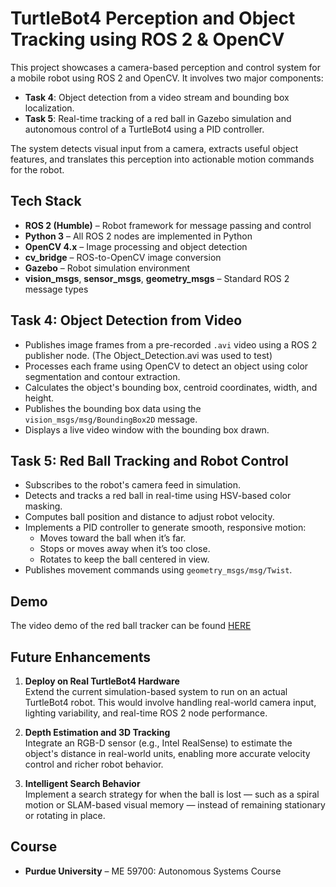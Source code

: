 # TurtleBot4 Perception and Object Tracking using ROS 2 & OpenCV

This project showcases a camera-based perception and control system for a mobile robot using ROS 2 and OpenCV. It involves two major components:

- **Task 4**: Object detection from a video stream and bounding box localization.
- **Task 5**: Real-time tracking of a red ball in Gazebo simulation and autonomous control of a TurtleBot4 using a PID controller.

The system detects visual input from a camera, extracts useful object features, and translates this perception into actionable motion commands for the robot.


## Tech Stack

- **ROS 2 (Humble)** – Robot framework for message passing and control  
- **Python 3** – All ROS 2 nodes are implemented in Python  
- **OpenCV 4.x** – Image processing and object detection  
- **cv_bridge** – ROS-to-OpenCV image conversion  
- **Gazebo** – Robot simulation environment  
- **vision_msgs**, **sensor_msgs**, **geometry_msgs** – Standard ROS 2 message types  



## Task 4: Object Detection from Video

- Publishes image frames from a pre-recorded `.avi` video using a ROS 2 publisher node. (The Object_Detection.avi was used to test)
- Processes each frame using OpenCV to detect an object using color segmentation and contour extraction.
- Calculates the object's bounding box, centroid coordinates, width, and height.
- Publishes the bounding box data using the `vision_msgs/msg/BoundingBox2D` message.
- Displays a live video window with the bounding box drawn.



## Task 5: Red Ball Tracking and Robot Control

- Subscribes to the robot's camera feed in simulation.
- Detects and tracks a red ball in real-time using HSV-based color masking.
- Computes ball position and distance to adjust robot velocity.
- Implements a PID controller to generate smooth, responsive motion:
  - Moves toward the ball when it’s far.
  - Stops or moves away when it’s too close.
  - Rotates to keep the ball centered in view.
- Publishes movement commands using `geometry_msgs/msg/Twist`.



## Demo
The video demo of the red ball tracker can be found [HERE](https://drive.google.com/file/d/1jmZindsVFnv2Bq90zbS64D2Jhg_fRj43/view?usp=drive_link)



## Future Enhancements

1. **Deploy on Real TurtleBot4 Hardware**  
   Extend the current simulation-based system to run on an actual TurtleBot4 robot. This would involve handling real-world camera input, lighting variability, and real-time ROS 2 node performance.

2. **Depth Estimation and 3D Tracking**  
   Integrate an RGB-D sensor (e.g., Intel RealSense) to estimate the object's distance in real-world units, enabling more accurate velocity control and richer robot behavior.

3. **Intelligent Search Behavior**  
   Implement a search strategy for when the ball is lost — such as a spiral motion or SLAM-based visual memory — instead of remaining stationary or rotating in place.



## Course  
- **Purdue University** – ME 59700: Autonomous Systems Course 
